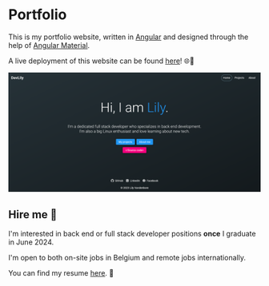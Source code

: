 # Portfolio

This is my portfolio website, written in [Angular](https://angular.io/) and designed through the help of [Angular Material](https://material.angular.io/).

A live deployment of this website can be found [here](https://www.lilyvandenbore.com)! 🌐🥳

![Preview image](preview.png)

## Hire me 💼

I'm interested in back end or full stack developer positions **once** I graduate in June 2024.

I'm open to both on-site jobs in Belgium and remote jobs internationally.

You can find my resume [here](src/assets/files/resume.pdf). 📃
